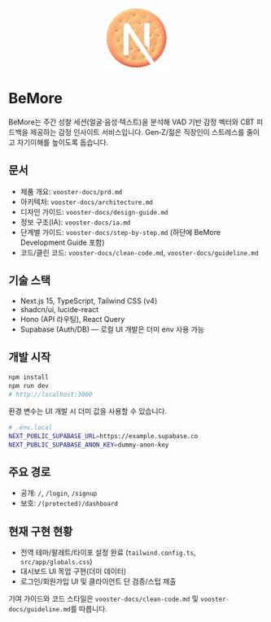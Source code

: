 <p align="center">
  <img alt="BeMore" src="public/easynext.png" width="120" />
</p>

# BeMore

BeMore는 주간 성찰 세션(얼굴·음성·텍스트)을 분석해 VAD 기반 감정 벡터와 CBT 피드백을 제공하는 감정 인사이트 서비스입니다. Gen‑Z/젊은 직장인이 스트레스를 줄이고 자기이해를 높이도록 돕습니다.

## 문서
- 제품 개요: `vooster-docs/prd.md`
- 아키텍처: `vooster-docs/architecture.md`
- 디자인 가이드: `vooster-docs/design-guide.md`
- 정보 구조(IA): `vooster-docs/ia.md`
- 단계별 가이드: `vooster-docs/step-by-step.md` (하단에 BeMore Development Guide 포함)
- 코드/클린 코드: `vooster-docs/clean-code.md`, `vooster-docs/guideline.md`

## 기술 스택
- Next.js 15, TypeScript, Tailwind CSS (v4)
- shadcn/ui, lucide-react
- Hono (API 라우팅), React Query
- Supabase (Auth/DB) — 로컬 UI 개발은 더미 env 사용 가능

## 개발 시작
```bash
npm install
npm run dev
# http://localhost:3000
```

환경 변수는 UI 개발 시 더미 값을 사용할 수 있습니다.
```bash
# .env.local
NEXT_PUBLIC_SUPABASE_URL=https://example.supabase.co
NEXT_PUBLIC_SUPABASE_ANON_KEY=dummy-anon-key
```

## 주요 경로
- 공개: `/`, `/login`, `/signup`
- 보호: `/(protected)/dashboard`

## 현재 구현 현황
- 전역 테마/팔레트/타이포 설정 완료 (`tailwind.config.ts`, `src/app/globals.css`)
- 대시보드 UI 목업 구현(더미 데이터)
- 로그인/회원가입 UI 및 클라이언트 단 검증/스텁 제출

기여 가이드와 코드 스타일은 `vooster-docs/clean-code.md` 및 `vooster-docs/guideline.md`를 따릅니다.

